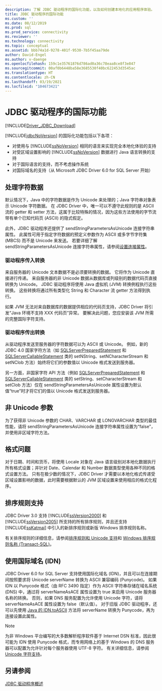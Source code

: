 ```yaml
---
description: 了解 JDBC 驱动程序的国际化功能，以及如何创建本地化的应用程序体验。
title: JDBC 驱动程序的国际功能
ms.custom: ''
ms.date: 08/12/2019
ms.prod: sql
ms.prod_service: connectivity
ms.reviewer: ''
ms.technology: connectivity
ms.topic: conceptual
ms.assetid: bbb74a1d-9278-401f-9530-7b5f45aa79de
author: David-Engel
ms.author: v-daenge
ms.openlocfilehash: 159c1e35761876d786ad0a36c78eaa8ce8f3e847
ms.sourcegitcommit: 00af0b6448ba58e3685530f40bc622453d3545ac
ms.translationtype: HT
ms.contentlocale: zh-CN
ms.lasthandoff: 03/19/2021
ms.locfileid: "104673421"
---
```

# <a name="international-features-of-the-jdbc-driver"></a>JDBC 驱动程序的国际功能

[!INCLUDE[Driver_JDBC_Download](../../includes/driver_jdbc_download.md)]

[!INCLUDE[jdbcNoVersion](../../includes/jdbcnoversion_md.md)] 的国际化功能包括以下各项：
  
- 对使用与 [!INCLUDE[ssNoVersion](../../includes/ssnoversion-md.md)] 相同的语言来实现完全本地化体验的支持  
- 对受区域设置影响的 [!INCLUDE[ssNoVersion](../../includes/ssnoversion-md.md)] 数据进行 Java 语言转换的支持  
- 对于国际语言的支持，而不考虑操作系统  
- 对国际域名的支持（从 Microsoft JDBC Driver 6.0 for SQL Server 开始）  
  
## <a name="handling-of-character-data"></a>处理字符数据

默认情况下，Java 中的字符数据是作为 Unicode 来处理的；Java 字符串对象表示 Unicode 字符数据。 在 JDBC Driver 中，唯一可以不遵守此规则的是 ASCII 流的 getter 和 setter 方法，这属于比较特殊的情况，因为这些方法使用的字节流带有单个已知代码页 (ASCII) 的隐式假定。  
  
此外，JDBC 驱动程序还提供了 sendStringParametersAsUnicode 连接字符串属性。 此属性可用于指定字符数据的预定义参数作为 ASCII 或多字节字符集 (MBCS) 而不是 Unicode 来发送。 若要详细了解 sendStringParametersAsUnicode 连接字符串属性，请参阅[设置连接属性](setting-the-connection-properties.md)。  
  
### <a name="driver-incoming-conversions"></a>驱动程序传入转换

来自服务器的 Unicode 文本数据不是必须要转换的数据。 它将作为 Unicode 直接进行传递。 来自服务器的非 Unicode 数据从数据库或列级别的数据代码页直接转换为 Unicode。 JDBC 驱动程序将使用 Java 虚拟机 (JVM) 转换例程执行这些转换。 这些转换将通过所有类型化 String 和 Character 流 getter 方法得到执行。  
  
如果 JVM 无法对来自数据库的数据提供相应的代码页支持，JDBC Driver 将引发“Java 环境不支持 XXX 代码页”异常。 要解决此问题，您应安装该 JVM 所需的完整国际字符支持。
  
### <a name="driver-outgoing-conversions"></a>驱动程序传出转换

从驱动程序发送至服务器的字符数据可以为 ASCII 或 Unicode。 例如，新的 JDBC 4.0 国家字符方法（如 [SQLServerPreparedStatement](../../connect/jdbc/reference/sqlserverpreparedstatement-class.md) 和 [SQLServerCallableStatement](../../connect/jdbc/reference/sqlservercallablestatement-class.md) 类的 setNString、setNCharacterStream 和 setNClob 方法）始终将它们的参数值以 Unicode 格式发送到服务器。  
  
另一方面，非国家字符 API 方法（例如 [SQLServerPreparedStatement](reference/sqlserverpreparedstatement-class.md) 和 [SQLServerCallableStatement](reference/sqlservercallablestatement-class.md) 类的 setString、setCharacterStream 和 setClob 方法）仅在 sendStringParametersAsUnicode 属性设置为默认值“true”时才将它们的值以 Unicode 格式发送到服务器。  
  
## <a name="non-unicode-parameters"></a>非 Unicode 参数

为了获得非 Unicode 参数的 CHAR、VARCHAR 或 LONGVARCHAR 类型的最佳性能，请将 sendStringParametersAsUnicode 连接字符串属性设置为“false”，并使用非区域字符方法。  
  
## <a name="formatting-issues"></a>格式问题

对于日期、时间和货币，将使用 Locale 对象在 Java 语言级别对本地化数据执行所有格式设置；并针对 Date、Calendar 和 Number 数据类型使用各种不同的格式设置方法。 只有在极少数的情况下，JDBC Driver 才需要以本地化格式传递受区域设置影响的数据，此时需要根据默认的 JVM 区域设置来使用相应的格式化程序。  
  
## <a name="collation-support"></a>排序规则支持

JDBC Driver 3.0 支持 [!INCLUDE[ssVersion2000](../../includes/ssversion2000-md.md)] 和 [!INCLUDE[ssVersion2005](../../includes/ssversion2005-md.md)] 所支持的所有排序规则，并且还支持 [!INCLUDE[ssKatmai](../../includes/sskatmai_md.md)] 中引入的新排序规则或新版 Windows 排序规则名称。  
  
有关排序规则的详细信息，请参阅[排序规则和 Unicode 支持](/previous-versions/sql/sql-server-2008-r2/ms143503(v=sql.105))和 [Windows 排序规则名称 (Transact-SQL)](../../t-sql/statements/windows-collation-name-transact-sql.md)。  
  
## <a name="using-international-domain-names-idn"></a>使用国际域名 (IDN)

JDBC Driver 6.0 for SQL Server 支持使用国际化域名 (IDN)，并且可以在连接期间按照要求将 Unicode serverName 转换为 ASCII 兼容编码 (Punycode)。  如果 IDN 以 Punycode 格式（由 RFC 3490 指定）作为 ASCII 字符串存储在域名系统 (DNS) 中，通过将 serverNameAsACE 属性设置为 true 来启用 Unicode 服务器名称的转换。  否则，如果 DNS 服务配置为允许使用 Unicode 字符，请将 serverNameAsACE 属性设置为 false（默认值）。  对于旧版 JDBC 驱动程序，还可以先使用 [Java 的 IDN.toASCII](https://docs.oracle.com/javase/8/docs/api/java/net/IDN.html) 方法将 serverName 转换为 Punycode，再为连接设置此属性。  
  
> [!NOTE]  
> 为非 Windows 平台编写的大多数解析程序软件基于 Internet DSN 标准，因此很可能为 IDN 使用 Punycode 格式，而专用网络上的基于 Windows 的 DNS 服务器可以配置为允许针对每个服务器使用 UTF-8 字符。  有关详细信息，请参阅 [Unicode 字符支持](/previous-versions/windows/it-pro/windows-server-2003/cc738403(v=ws.10))。  
  
## <a name="see-also"></a>另请参阅

[JDBC 驱动程序概述](overview-of-the-jdbc-driver.md)  
